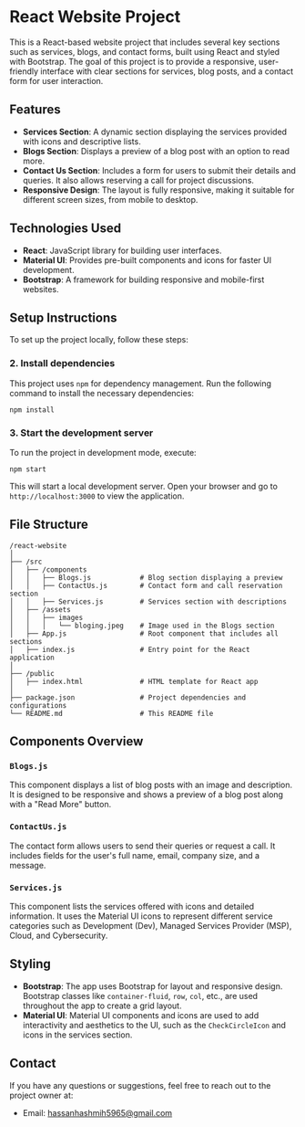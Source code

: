 
# React Website Project

This is a React-based website project that includes several key sections such as services, blogs, and contact forms, built using React and styled with Bootstrap. The goal of this project is to provide a responsive, user-friendly interface with clear sections for services, blog posts, and a contact form for user interaction.

## Features

- **Services Section**: A dynamic section displaying the services provided with icons and descriptive lists.
- **Blogs Section**: Displays a preview of a blog post with an option to read more.
- **Contact Us Section**: Includes a form for users to submit their details and queries. It also allows reserving a call for project discussions.
- **Responsive Design**: The layout is fully responsive, making it suitable for different screen sizes, from mobile to desktop.
  
## Technologies Used

- **React**: JavaScript library for building user interfaces.
- **Material UI**: Provides pre-built components and icons for faster UI development.
- **Bootstrap**: A framework for building responsive and mobile-first websites.
  
## Setup Instructions

To set up the project locally, follow these steps:

### 2. Install dependencies

This project uses `npm` for dependency management. Run the following command to install the necessary dependencies:

```
npm install
```

### 3. Start the development server

To run the project in development mode, execute:

```
npm start
```

This will start a local development server. Open your browser and go to `http://localhost:3000` to view the application.

## File Structure

```plaintext
/react-website
│
├── /src
│   ├── /components
│   │   ├── Blogs.js            # Blog section displaying a preview
│   │   ├── ContactUs.js        # Contact form and call reservation section
│   │   ├── Services.js         # Services section with descriptions
│   ├── /assets
│   │   ├── images
│   │   │   └── bloging.jpeg    # Image used in the Blogs section
│   ├── App.js                  # Root component that includes all sections
│   ├── index.js                # Entry point for the React application
│
├── /public
│   ├── index.html              # HTML template for React app
│
├── package.json                # Project dependencies and configurations
└── README.md                   # This README file
```

## Components Overview

### `Blogs.js`

This component displays a list of blog posts with an image and description. It is designed to be responsive and shows a preview of a blog post along with a "Read More" button.

### `ContactUs.js`

The contact form allows users to send their queries or request a call. It includes fields for the user's full name, email, company size, and a message.

### `Services.js`

This component lists the services offered with icons and detailed information. It uses the Material UI icons to represent different service categories such as Development (Dev), Managed Services Provider (MSP), Cloud, and Cybersecurity.

## Styling

- **Bootstrap**: The app uses Bootstrap for layout and responsive design. Bootstrap classes like `container-fluid`, `row`, `col`, etc., are used throughout the app to create a grid layout.
- **Material UI**: Material UI components and icons are used to add interactivity and aesthetics to the UI, such as the `CheckCircleIcon` and icons in the services section.


## Contact

If you have any questions or suggestions, feel free to reach out to the project owner at: 

- Email: hassanhashmih5965@gmail.com
